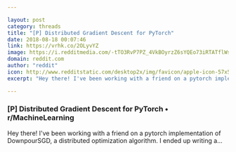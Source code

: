 ```yaml
---

layout: post
category: threads
title: "[P] Distributed Gradient Descent for PyTorch"
date: 2018-08-18 00:07:46
link: https://vrhk.co/2OLyvYZ
image: https://i.redditmedia.com/-tTO3RvP7PZ_4VkBOyrzZ6sYQEo73iRTATflWszWf-E.jpg?w=320&s=f31a346b790742f77a6d8d4489da44d4
domain: reddit.com
author: "reddit"
icon: http://www.redditstatic.com/desktop2x/img/favicon/apple-icon-57x57.png
excerpt: "Hey there! I've been working with a friend on a pytorch implementation of DownpourSGD, a distributed optimization algorithm. I ended up writing a..."

---
```


### [P] Distributed Gradient Descent for PyTorch • r/MachineLearning

Hey there! I've been working with a friend on a pytorch implementation of DownpourSGD, a distributed optimization algorithm. I ended up writing a...